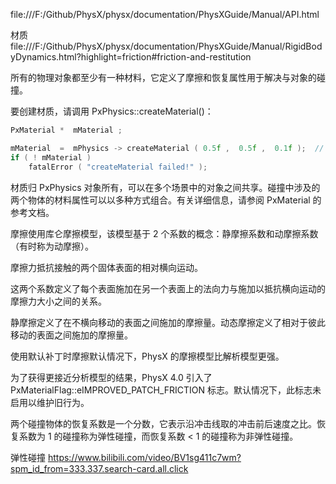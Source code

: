 file:///F:/Github/PhysX/physx/documentation/PhysXGuide/Manual/API.html

材质
file:///F:/Github/PhysX/physx/documentation/PhysXGuide/Manual/RigidBodyDynamics.html?highlight=friction#friction-and-restitution

所有的物理对象都至少有一种材料，它定义了摩擦和恢复属性用于解决与对象的碰撞。

要创建材质，请调用 PxPhysics::createMaterial()：

```c++
PxMaterial *  mMaterial ; 

mMaterial  =  mPhysics -> createMaterial ( 0.5f ,  0.5f ,  0.1f );  // 静止的摩擦, 动态摩擦, 恢复原状
if ( ! mMaterial ) 
    fatalError ( "createMaterial failed!" );
```

材质归 PxPhysics 对象所有，可以在多个场景中的对象之间共享。碰撞中涉及的两个物体的材料属性可以以多种方式组合。有关详细信息，请参阅 PxMaterial 的参考文档。

摩擦使用库仑摩擦模型，该模型基于 2 个系数的概念：静摩擦系数和动摩擦系数（有时称为动摩擦）。

摩擦力抵抗接触的两个固体表面的相对横向运动。

这两个系数定义了每个表面施加在另一个表面上的法向力与施加以抵抗横向运动的摩擦力大小之间的关系。

静摩擦定义了在不横向移动的表面之间施加的摩擦量。动态摩擦定义了相对于彼此移动的表面之间施加的摩擦量。

使用默认补丁时摩擦默认情况下，PhysX 的摩擦模型比解析模型更强。

为了获得更接近分析模型的结果，PhysX 4.0 引入了 PxMaterialFlag::eIMPROVED_PATCH_FRICTION 标志。默认情况下，此标志未启用以维护旧行为。

两个碰撞物体的恢复系数是一个分数，它表示沿冲击线取的冲击前后速度之比。恢复系数为 1 的碰撞称为弹性碰撞，而恢复系数 < 1 的碰撞称为非弹性碰撞。


弹性碰撞
https://www.bilibili.com/video/BV1sg411c7wm?spm_id_from=333.337.search-card.all.click